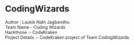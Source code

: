 # CodingWizards
Author : Laukik Nath Jagbandhu
<br>
Team Name - Coding Wizards
<br>
Hackthone :- CodeKraken
<br>
Project Details :- CodeKraken project of Team CodingWizards
